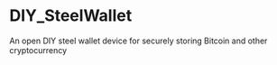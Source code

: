 # DIY_SteelWallet
An open DIY steel wallet device for securely storing Bitcoin and other cryptocurrency
